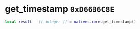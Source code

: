 # get_timestamp `0xD66B6C8E`

```lua
local result --[[ integer ]] = natives.core.get_timestamp()
```